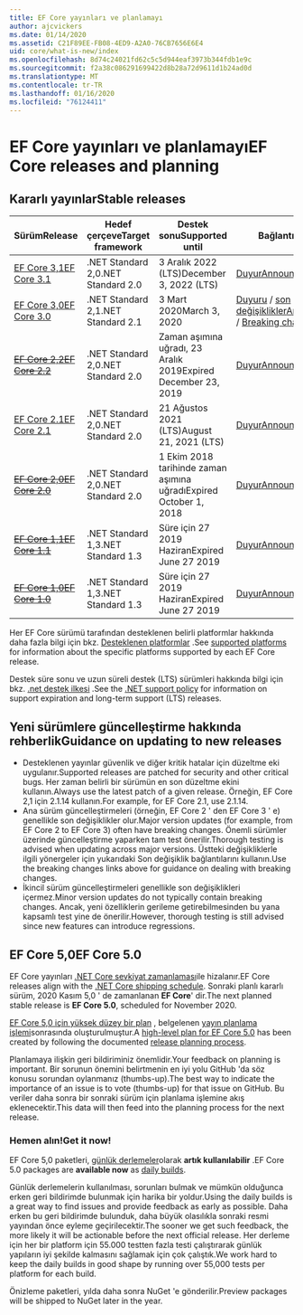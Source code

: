 ```yaml
---
title: EF Core yayınları ve planlamayı
author: ajcvickers
ms.date: 01/14/2020
ms.assetid: C21F89EE-FB08-4ED9-A2A0-76CB7656E6E4
uid: core/what-is-new/index
ms.openlocfilehash: 8d74c24021fd62c5c5d944eaf3973b344fdb1e9c
ms.sourcegitcommit: f2a38c086291699422d8b28a72d9611d1b24ad0d
ms.translationtype: MT
ms.contentlocale: tr-TR
ms.lasthandoff: 01/16/2020
ms.locfileid: "76124411"
---
```

# <a name="ef-core-releases-and-planning"></a><span data-ttu-id="e1da5-102">EF Core yayınları ve planlamayı</span><span class="sxs-lookup"><span data-stu-id="e1da5-102">EF Core releases and planning</span></span>

## <a name="stable-releases"></a><span data-ttu-id="e1da5-103">Kararlı yayınlar</span><span class="sxs-lookup"><span data-stu-id="e1da5-103">Stable releases</span></span>

| <span data-ttu-id="e1da5-104">Sürüm</span><span class="sxs-lookup"><span data-stu-id="e1da5-104">Release</span></span> | <span data-ttu-id="e1da5-105">Hedef çerçeve</span><span class="sxs-lookup"><span data-stu-id="e1da5-105">Target framework</span></span> | <span data-ttu-id="e1da5-106">Destek sonu</span><span class="sxs-lookup"><span data-stu-id="e1da5-106">Supported until</span></span> | <span data-ttu-id="e1da5-107">Bağlantılar</span><span class="sxs-lookup"><span data-stu-id="e1da5-107">Links</span></span>
|:--------|------------------|-----------------|------
| [<span data-ttu-id="e1da5-108">EF Core 3,1</span><span class="sxs-lookup"><span data-stu-id="e1da5-108">EF Core 3.1</span></span>](https://www.nuget.org/packages/Microsoft.EntityFrameworkCore/3.1.1) | <span data-ttu-id="e1da5-109">.NET Standard 2,0</span><span class="sxs-lookup"><span data-stu-id="e1da5-109">.NET Standard 2.0</span></span> | <span data-ttu-id="e1da5-110">3 Aralık 2022 (LTS)</span><span class="sxs-lookup"><span data-stu-id="e1da5-110">December 3, 2022 (LTS)</span></span> | [<span data-ttu-id="e1da5-111">Duyur</span><span class="sxs-lookup"><span data-stu-id="e1da5-111">Announcement</span></span>](https://devblogs.microsoft.com/dotnet/announcing-entity-framework-core-3-1-and-entity-framework-6-4/)
| [<span data-ttu-id="e1da5-112">EF Core 3,0</span><span class="sxs-lookup"><span data-stu-id="e1da5-112">EF Core 3.0</span></span>](https://www.nuget.org/packages/Microsoft.EntityFrameworkCore/3.0.1) | <span data-ttu-id="e1da5-113">.NET Standard 2,1</span><span class="sxs-lookup"><span data-stu-id="e1da5-113">.NET Standard 2.1</span></span> | <span data-ttu-id="e1da5-114">3 Mart 2020</span><span class="sxs-lookup"><span data-stu-id="e1da5-114">March 3, 2020</span></span> | <span data-ttu-id="e1da5-115">[Duyuru](https://devblogs.microsoft.com/dotnet/announcing-ef-core-3-0-and-ef-6-3-general-availability/) / [son değişiklikler](ef-core-3.0/breaking-changes.md)</span><span class="sxs-lookup"><span data-stu-id="e1da5-115">[Announcement](https://devblogs.microsoft.com/dotnet/announcing-ef-core-3-0-and-ef-6-3-general-availability/) / [Breaking changes](ef-core-3.0/breaking-changes.md)</span></span>
| <span data-ttu-id="e1da5-116">~~[EF Core 2,2](https://www.nuget.org/packages/Microsoft.EntityFrameworkCore/2.2.6)~~</span><span class="sxs-lookup"><span data-stu-id="e1da5-116">~~[EF Core 2.2](https://www.nuget.org/packages/Microsoft.EntityFrameworkCore/2.2.6)~~</span></span> | <span data-ttu-id="e1da5-117">.NET Standard 2,0</span><span class="sxs-lookup"><span data-stu-id="e1da5-117">.NET Standard 2.0</span></span> | <span data-ttu-id="e1da5-118">Zaman aşımına uğradı, 23 Aralık 2019</span><span class="sxs-lookup"><span data-stu-id="e1da5-118">Expired December 23, 2019</span></span> | [<span data-ttu-id="e1da5-119">Duyur</span><span class="sxs-lookup"><span data-stu-id="e1da5-119">Announcement</span></span>](https://devblogs.microsoft.com/dotnet/announcing-entity-framework-core-2-2/)
| [<span data-ttu-id="e1da5-120">EF Core 2.1</span><span class="sxs-lookup"><span data-stu-id="e1da5-120">EF Core 2.1</span></span>](https://www.nuget.org/packages/Microsoft.EntityFrameworkCore/2.1.14) | <span data-ttu-id="e1da5-121">.NET Standard 2,0</span><span class="sxs-lookup"><span data-stu-id="e1da5-121">.NET Standard 2.0</span></span> | <span data-ttu-id="e1da5-122">21 Ağustos 2021 (LTS)</span><span class="sxs-lookup"><span data-stu-id="e1da5-122">August 21, 2021 (LTS)</span></span> | [<span data-ttu-id="e1da5-123">Duyur</span><span class="sxs-lookup"><span data-stu-id="e1da5-123">Announcement</span></span>](https://devblogs.microsoft.com/dotnet/announcing-entity-framework-core-2-1/)
| <span data-ttu-id="e1da5-124">~~[EF Core 2,0](https://www.nuget.org/packages/Microsoft.EntityFrameworkCore/2.0.3)~~</span><span class="sxs-lookup"><span data-stu-id="e1da5-124">~~[EF Core 2.0](https://www.nuget.org/packages/Microsoft.EntityFrameworkCore/2.0.3)~~</span></span> | <span data-ttu-id="e1da5-125">.NET Standard 2,0</span><span class="sxs-lookup"><span data-stu-id="e1da5-125">.NET Standard 2.0</span></span> | <span data-ttu-id="e1da5-126">1 Ekim 2018 tarihinde zaman aşımına uğradı</span><span class="sxs-lookup"><span data-stu-id="e1da5-126">Expired October 1, 2018</span></span> | [<span data-ttu-id="e1da5-127">Duyur</span><span class="sxs-lookup"><span data-stu-id="e1da5-127">Announcement</span></span>](https://devblogs.microsoft.com/dotnet/announcing-entity-framework-core-2-0/)
| <span data-ttu-id="e1da5-128">~~[EF Core 1,1](https://www.nuget.org/packages/Microsoft.EntityFrameworkCore/1.1.6)~~</span><span class="sxs-lookup"><span data-stu-id="e1da5-128">~~[EF Core 1.1](https://www.nuget.org/packages/Microsoft.EntityFrameworkCore/1.1.6)~~</span></span> | <span data-ttu-id="e1da5-129">.NET Standard 1,3</span><span class="sxs-lookup"><span data-stu-id="e1da5-129">.NET Standard 1.3</span></span> | <span data-ttu-id="e1da5-130">Süre için 27 2019 Haziran</span><span class="sxs-lookup"><span data-stu-id="e1da5-130">Expired June 27 2019</span></span> | [<span data-ttu-id="e1da5-131">Duyur</span><span class="sxs-lookup"><span data-stu-id="e1da5-131">Announcement</span></span>](https://devblogs.microsoft.com/dotnet/announcing-entity-framework-core-1-1/)
| <span data-ttu-id="e1da5-132">~~[EF Core 1,0](https://www.nuget.org/packages/Microsoft.EntityFrameworkCore/1.0.6)~~</span><span class="sxs-lookup"><span data-stu-id="e1da5-132">~~[EF Core 1.0](https://www.nuget.org/packages/Microsoft.EntityFrameworkCore/1.0.6)~~</span></span> | <span data-ttu-id="e1da5-133">.NET Standard 1,3</span><span class="sxs-lookup"><span data-stu-id="e1da5-133">.NET Standard 1.3</span></span> | <span data-ttu-id="e1da5-134">Süre için 27 2019 Haziran</span><span class="sxs-lookup"><span data-stu-id="e1da5-134">Expired June 27 2019</span></span> | [<span data-ttu-id="e1da5-135">Duyur</span><span class="sxs-lookup"><span data-stu-id="e1da5-135">Announcement</span></span>](https://devblogs.microsoft.com/dotnet/entity-framework-core-1-0-0-available/)

<span data-ttu-id="e1da5-136">Her EF Core sürümü tarafından desteklenen belirli platformlar hakkında daha fazla bilgi için bkz. [Desteklenen platformlar](../platforms/index.md) .</span><span class="sxs-lookup"><span data-stu-id="e1da5-136">See [supported platforms](../platforms/index.md) for information about the specific platforms supported by each EF Core release.</span></span>

<span data-ttu-id="e1da5-137">Destek süre sonu ve uzun süreli destek (LTS) sürümleri hakkında bilgi için bkz. [.net destek ilkesi](https://dotnet.microsoft.com/platform/support/policy/dotnet-core) .</span><span class="sxs-lookup"><span data-stu-id="e1da5-137">See the [.NET support policy](https://dotnet.microsoft.com/platform/support/policy/dotnet-core) for information on support expiration and long-term support (LTS) releases.</span></span>

## <a name="guidance-on-updating-to-new-releases"></a><span data-ttu-id="e1da5-138">Yeni sürümlere güncelleştirme hakkında rehberlik</span><span class="sxs-lookup"><span data-stu-id="e1da5-138">Guidance on updating to new releases</span></span>

* <span data-ttu-id="e1da5-139">Desteklenen yayınlar güvenlik ve diğer kritik hatalar için düzeltme eki uygulanır.</span><span class="sxs-lookup"><span data-stu-id="e1da5-139">Supported releases are patched for security and other critical bugs.</span></span> <span data-ttu-id="e1da5-140">Her zaman belirli bir sürümün en son düzeltme ekini kullanın.</span><span class="sxs-lookup"><span data-stu-id="e1da5-140">Always use the latest patch of a given release.</span></span> <span data-ttu-id="e1da5-141">Örneğin, EF Core 2,1 için 2.1.14 kullanın.</span><span class="sxs-lookup"><span data-stu-id="e1da5-141">For example, for EF Core 2.1, use 2.1.14.</span></span>
* <span data-ttu-id="e1da5-142">Ana sürüm güncelleştirmeleri (örneğin, EF Core 2 ' den EF Core 3 ' e) genellikle son değişiklikler olur.</span><span class="sxs-lookup"><span data-stu-id="e1da5-142">Major version updates (for example, from EF Core 2 to EF Core 3) often have breaking changes.</span></span> <span data-ttu-id="e1da5-143">Önemli sürümler üzerinde güncelleştirme yaparken tam test önerilir.</span><span class="sxs-lookup"><span data-stu-id="e1da5-143">Thorough testing is advised when updating across major versions.</span></span> <span data-ttu-id="e1da5-144">Üstteki değişikliklerle ilgili yönergeler için yukarıdaki Son değişiklik bağlantılarını kullanın.</span><span class="sxs-lookup"><span data-stu-id="e1da5-144">Use the breaking changes links above for guidance on dealing with breaking changes.</span></span>
* <span data-ttu-id="e1da5-145">İkincil sürüm güncelleştirmeleri genellikle son değişiklikleri içermez.</span><span class="sxs-lookup"><span data-stu-id="e1da5-145">Minor version updates do not typically contain breaking changes.</span></span> <span data-ttu-id="e1da5-146">Ancak, yeni özelliklerin gerileme getirebilmesinden bu yana kapsamlı test yine de önerilir.</span><span class="sxs-lookup"><span data-stu-id="e1da5-146">However, thorough testing is still advised since new features can introduce regressions.</span></span>

## <a name="ef-core-50"></a><span data-ttu-id="e1da5-147">EF Core 5,0</span><span class="sxs-lookup"><span data-stu-id="e1da5-147">EF Core 5.0</span></span>

<span data-ttu-id="e1da5-148">EF Core yayınları [.NET Core sevkiyat zamanlaması](https://github.com/dotnet/core/blob/master/roadmap.md)ile hizalanır.</span><span class="sxs-lookup"><span data-stu-id="e1da5-148">EF Core releases align with the [.NET Core shipping schedule](https://github.com/dotnet/core/blob/master/roadmap.md).</span></span> <span data-ttu-id="e1da5-149">Sonraki planlı kararlı sürüm, 2020 Kasım 5,0 ' de zamanlanan **EF Core**' dir.</span><span class="sxs-lookup"><span data-stu-id="e1da5-149">The next planned stable release is **EF Core 5.0**, scheduled for November 2020.</span></span>

<span data-ttu-id="e1da5-150">[EF Core 5,0 için yüksek düzey bir plan](ef-core-5.0/plan.md) , belgelenen [yayın planlama işlemi](release-planning.md)sonrasında oluşturulmuştur.</span><span class="sxs-lookup"><span data-stu-id="e1da5-150">A [high-level plan for EF Core 5.0](ef-core-5.0/plan.md) has been created by following the documented [release planning process](release-planning.md).</span></span>

<span data-ttu-id="e1da5-151">Planlamaya ilişkin geri bildiriminiz önemlidir.</span><span class="sxs-lookup"><span data-stu-id="e1da5-151">Your feedback on planning is important.</span></span> <span data-ttu-id="e1da5-152">Bir sorunun önemini belirtmenin en iyi yolu GitHub 'da söz konusu sorundan oylanmanız (thumbs-up).</span><span class="sxs-lookup"><span data-stu-id="e1da5-152">The best way to indicate the importance of an issue is to vote (thumbs-up) for that issue on GitHub.</span></span> <span data-ttu-id="e1da5-153">Bu veriler daha sonra bir sonraki sürüm için planlama işlemine akış eklenecektir.</span><span class="sxs-lookup"><span data-stu-id="e1da5-153">This data will then feed into the planning process for the next release.</span></span>

### <a name="get-it-now"></a><span data-ttu-id="e1da5-154">Hemen alın!</span><span class="sxs-lookup"><span data-stu-id="e1da5-154">Get it now!</span></span>

<span data-ttu-id="e1da5-155">EF Core 5,0 paketleri, [günlük derlemeler](https://github.com/aspnet/AspNetCore/blob/master/docs/DailyBuilds.md)olarak **artık kullanılabilir** .</span><span class="sxs-lookup"><span data-stu-id="e1da5-155">EF Core 5.0 packages are **available now** as [daily builds](https://github.com/aspnet/AspNetCore/blob/master/docs/DailyBuilds.md).</span></span> 

<span data-ttu-id="e1da5-156">Günlük derlemelerin kullanılması, sorunları bulmak ve mümkün olduğunca erken geri bildirimde bulunmak için harika bir yoldur.</span><span class="sxs-lookup"><span data-stu-id="e1da5-156">Using the daily builds is a great way to find issues and provide feedback as early as possible.</span></span> <span data-ttu-id="e1da5-157">Daha erken bu geri bildirimde bulunduk, daha büyük olasılıkla sonraki resmi yayından önce eyleme geçirilecektir.</span><span class="sxs-lookup"><span data-stu-id="e1da5-157">The sooner we get such feedback, the more likely it will be actionable before the next official release.</span></span> <span data-ttu-id="e1da5-158">Her derleme için her bir platform için 55.000 testten fazla testi çalıştırarak günlük yapıların iyi şekilde kalmasını sağlamak için çok çalıştık.</span><span class="sxs-lookup"><span data-stu-id="e1da5-158">We work hard to keep the daily builds in good shape by running over 55,000 tests per platform for each build.</span></span>

<span data-ttu-id="e1da5-159">Önizleme paketleri, yılda daha sonra NuGet 'e gönderilir.</span><span class="sxs-lookup"><span data-stu-id="e1da5-159">Preview packages will be shipped to NuGet later in the year.</span></span>
